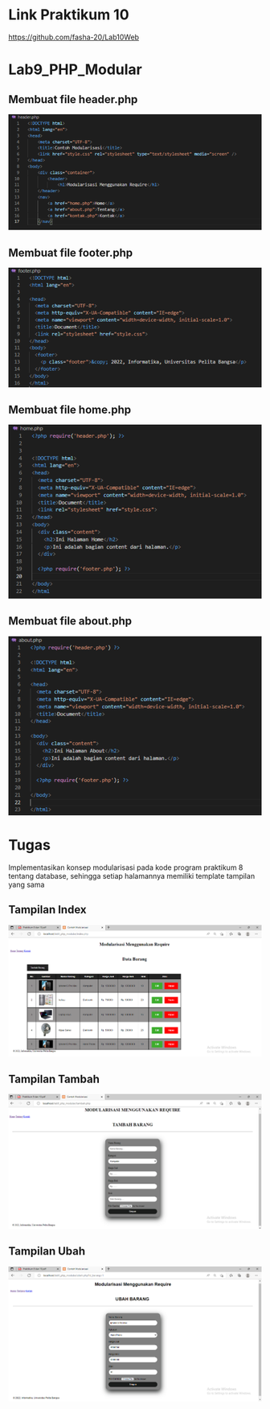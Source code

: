 # Link Praktikum 10
https://github.com/fasha-20/Lab10Web

# Lab9_PHP_Modular
## Membuat file header.php

![1.png](gambar/1.png)




## Membuat file footer.php

![2.png](gambar/2.png)




## Membuat file home.php

![3.png](gambar/3.png)




## Membuat file about.php

![4.png](gambar/4.png)




# Tugas
Implementasikan konsep modularisasi pada kode program praktikum 8 tentang
database, sehingga setiap halamannya memiliki template tampilan yang sama

## Tampilan Index

![5.png](gambar/5.png)





## Tampilan Tambah

![6.png](gambar/6.png)





## Tampilan Ubah

![7.png](gambar/7.png)